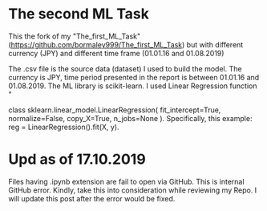 # The second ML Task
This the fork of my "The_first_ML_Task"(https://github.com/bormaley999/The_first_ML_Task) but with different currency (JPY) and different time frame (01.01.16 and 01.08.2019)

The .csv file is the source data (dataset) I used to build the model. The currency is JPY, time period presented in the report is between 01.01.16 and 01.08.2019. The ML library is scikit-learn. I used Linear Regression function "

class sklearn.linear_model.LinearRegression(
  fit_intercept=True, 
  normalize=False, 
  copy_X=True, 
  n_jobs=None
).
Specifically, this example: reg = LinearRegression().fit(X, y).

# Upd as of 17.10.2019
Files having .ipynb extension are fail to open via GitHub. This is internal GitHub error. Kindly, take this into consideration while reviewing my Repo. I will update this post after the error would be fixed.
